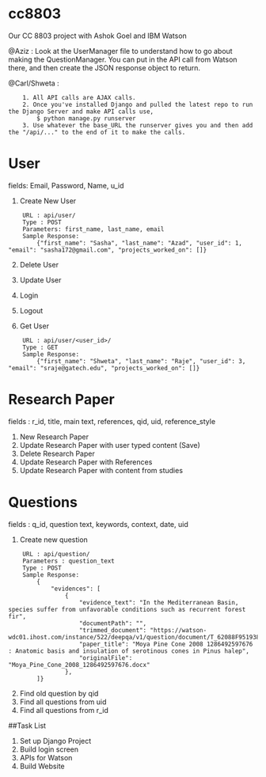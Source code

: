 cc8803
======

Our CC 8803 project with Ashok Goel and IBM Watson

@Aziz : Look at the UserManager file to understand how to go about making the QuestionManager. You can put in the API call from Watson there, and then create the JSON response object to return. 

@Carl/Shweta : 

```
	1. All API calls are AJAX calls. 
	2. Once you've installed Django and pulled the latest repo to run the Django Server and make API calls use, 
		$ python manage.py runserver  
	3. Use whatever the base_URL the runserver gives you and then add the "/api/..." to the end of it to make the calls. 
```


User 
======
fields: Email, Password, Name, u_id

1. Create New User

```
	URL : api/user/ 
	Type : POST
	Parameters: first_name, last_name, email 
	Sample Response: 
		{"first_name": "Sasha", "last_name": "Azad", "user_id": 1, "email": "sasha172@gmail.com", "projects_worked_on": []}
```

2. Delete User

3. Update User

4. Login

5. Logout

6. Get User

```
	URL : api/user/<user_id>/
	Type : GET
	Sample Response: 
		{"first_name": "Shweta", "last_name": "Raje", "user_id": 3, "email": "sraje@gatech.edu", "projects_worked_on": []}
```


Research Paper 
======
fields : r_id, title, main text, references, qid, uid, reference_style

1. New Research Paper 
2. Update Research Paper with user typed content (Save) 
3. Delete Research Paper 
4. Update Research Paper with References 
5. Update Research Paper with content from studies


Questions
======
fields : q_id, question text, keywords, context, date, uid 

1. Create new question 

```
	URL : api/question/
	Parameters : question_text
	Type : POST
	Sample Response: 
		{
			"evidences": [
				{
					"evidence_text": "In the Mediterranean Basin, species suffer from unfavorable conditions such as recurrent forest fir", 
					"documentPath": "", 
					"trimmed_document": "https://watson-wdc01.ihost.com/instance/522/deepqa/v1/question/document/T_62088F95193880395F6AC70EBBB72B20/0/-1", 
					"paper_title": "Moya Pine Cone 2008 1286492597676 : Anatomic basis and insulation of serotinous cones in Pinus halep", 
					"originalFile": "Moya_Pine_Cone_2008_1286492597676.docx"
				},
		]}
```

2. Find old question by qid 
3. Find all questions from uid
4. Find all questions from r_id 


##Task List

1. Set up Django Project
2. Build login screen
3. APIs for Watson
4. Build Website 
